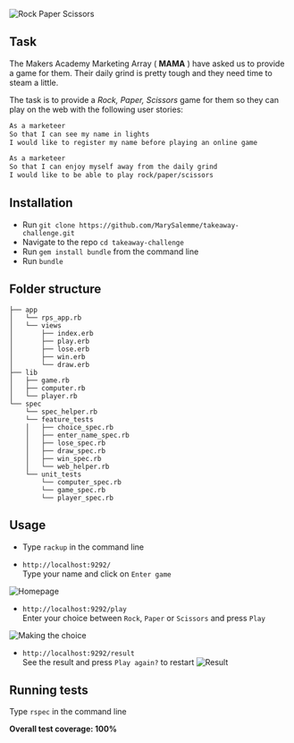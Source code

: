 ![Rock Paper Scissors](http://i.imgur.com/aRY1mvQ.png)

Task
-------
The Makers Academy Marketing Array ( **MAMA** ) have asked us to provide a game for them. Their daily grind is pretty tough and they need time to steam a little.

The task is to provide a _Rock, Paper, Scissors_ game for them so they can play on the web with the following user stories:

```sh
As a marketeer
So that I can see my name in lights
I would like to register my name before playing an online game

As a marketeer
So that I can enjoy myself away from the daily grind
I would like to be able to play rock/paper/scissors
```

Installation
----

- Run `git clone https://github.com/MarySalemme/takeaway-challenge.git`
- Navigate to the repo `cd takeaway-challenge`
- Run `gem install bundle` from the command line
- Run `bundle`

Folder structure
----
```
├── app
│   └── rps_app.rb
│   └── views
│       ├── index.erb
│       ├── play.erb
│       ├── lose.erb
│       ├── win.erb
│       └── draw.erb
├── lib
│   ├── game.rb
│   ├── computer.rb
│   └── player.rb
└── spec
    └── spec_helper.rb
    └── feature_tests
    │   ├── choice_spec.rb
    │   ├── enter_name_spec.rb
    │   ├── lose_spec.rb
    │   ├── draw_spec.rb
    │   ├── win_spec.rb
    │   └── web_helper.rb
    └── unit_tests
        └── computer_spec.rb
        └── game_spec.rb
        └── player_spec.rb
```

Usage
----
- Type `rackup` in the command line

- `http://localhost:9292/`  
Type your name and click on `Enter game`  

![Homepage](http://i.imgur.com/hfskGJi.png)

- `http://localhost:9292/play`  
Enter your choice between `Rock`, `Paper` or `Scissors` and press `Play`

![Making the choice](http://i.imgur.com/nd0BlHD.png)

- `http://localhost:9292/result`  
See the result and press `Play again?` to restart
![Result](http://i.imgur.com/R8nZ2lT.png)

Running tests
----
Type `rspec` in the command line

**Overall test coverage: 100%**
